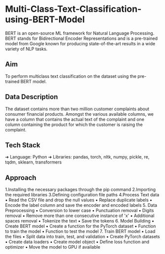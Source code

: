 # Multi-Class-Text-Classification-using-BERT-Model

BERT is an open-source ML framework for Natural Language Processing.
BERT stands for Bidirectional Encoder Representations and is a pre-trained model from
Google known for producing state-of-the-art results in a wide variety of NLP tasks.


## Aim
To perform multiclass text classification on the dataset using the pre-trained BERT
model.
## Data Description
The dataset contains more than two million customer complaints about consumer
financial products. Amongst the various available columns, we have a column that
contains the actual text of the complaint and one column containing the product for
which the customer is raising the complaint.
## Tech Stack
➔ Language: Python
➔ Libraries: pandas, torch, nltk, numpy, pickle, re, tqdm, sklearn, transformers
## Approach
1.Installing the necessary packages through the pip command
2.Importing the required libraries
3.Defining configuration file paths
4.Process Text data
▪ Read the CSV file and drop the null values
▪ Replace duplicate labels
▪ Encode the label column and save the encoder and encoded labels
5. Data Preprocessing
▪ Conversion to lower case
▪ Punctuation removal
▪ Digits removal
▪ Remove more than one consecutive instance of 'x'
▪ Additional spaces removal
▪ Tokenize the text
▪ Save the tokens
6. Model Building
▪ Create BERT model
▪ Create a function for the PyTorch dataset
▪ Function to train the model
▪ Function to test the model
7. Train BERT model
▪ Load the files
▪ Split data into train, test, and validation
▪ Create PyTorch datasets
▪ Create data loaders
▪ Create model object
▪ Define loss function and optimizer
▪ Move the model to GPU if available
